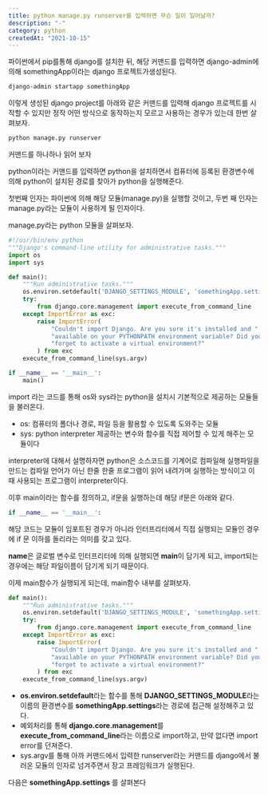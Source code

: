 ```yaml
---
title: python manage.py runserver를 입력하면 무슨 일이 일어날까?
description: "-"
category: python
createdAt: "2021-10-15"
---
```


파이썬에서 pip를통해 django를 설치한 뒤, 해당 커맨드를 입력하면 django-admin에 의해 somethingApp이라는 django 프로젝트가생성된다.

```bash
django-admin startapp somethingApp
```

이렇게 생성된 django project를 아래와 같은 커맨드를 입력해 django 프로젝트를 시작할 수 있지만 정작 어떤 방식으로 동작하는지 모르고 사용하는 경우가 있는데 한번 살펴보자.

```bash
python manage.py runserver
```

커맨드를 하나하나 읽어 보자

python이라는 커맨드를 입력하면 python을 설치하면서 컴퓨터에 등록된 환경변수에 의해 python이 설치된 경로를 찾아가 python을 실행해준다.

첫번째 인자는 파이썬에 의해 해당 모듈(manage.py)을 실행할 것이고, 두번 째 인자는 manage.py라는 모듈이 사용하게 될 인자이다.

manage.py라는 python 모듈을 살펴보자.

```python
#!/usr/bin/env python
"""Django's command-line utility for administrative tasks."""
import os
import sys

def main():
    """Run administrative tasks."""
    os.environ.setdefault('DJANGO_SETTINGS_MODULE', 'somethingApp.settings')
    try:
        from django.core.management import execute_from_command_line
    except ImportError as exc:
        raise ImportError(
            "Couldn't import Django. Are you sure it's installed and "
            "available on your PYTHONPATH environment variable? Did you "
            "forget to activate a virtual environment?"
        ) from exc
    execute_from_command_line(sys.argv)

if __name__ == '__main__':
    main()
```

import 라는 코드를 통해 os와 sys라는 python을 설치시 기본적으로 제공하는 모듈들을 불러온다.

- os: 컴퓨터의 폴더나 경로, 파일 등을 활용할 수 있도록 도와주는 모듈
- sys: python interpreter 제공하는 변수와 함수를 직접 제어할 수 있게 해주는 모듈이다

interpreter에 대해서 설명하자면 python은 소스코드를 기계어로 컴파일해 실행파일을 만드는 컴파일 언어가 아닌 한줄 한줄 프로그램이 읽어 내려가며 실행하는 방식이고 이때 사용되는 프로그램이 interpreter이다.

이후 main이라는 함수를 정의하고, if문을 실행하는데 해당 if문은 아래와 같다.

```python
if __name__ == '__main__':
```

해당 코드는 모듈이 임포트된 경우가 아니라 인터프리터에서 직접 실행되는 모듈인 경우에 if 문 이하를 돌리라는 의미를 갖고 있다.

**name**은 글로벌 변수로 인터프리터에 의해 실행되면 **main**이 담기게 되고, import되는 경우에는 해당 파일이름이 담기게 되기 때문이다.

이제 main함수가 실행되게 되는데, main함수 내부를 살펴보자.

```python
def main():
    """Run administrative tasks."""
    os.environ.setdefault('DJANGO_SETTINGS_MODULE', 'somethingApp.settings')
    try:
        from django.core.management import execute_from_command_line
    except ImportError as exc:
        raise ImportError(
            "Couldn't import Django. Are you sure it's installed and "
            "available on your PYTHONPATH environment variable? Did you "
            "forget to activate a virtual environment?"
        ) from exc
    execute_from_command_line(sys.argv)
```

- **os.environ.setdefault**라는 함수를 통해 **DJANGO_SETTINGS_MODULE**라는 이름의 환경변수를 **somethingApp.settings**라는 경로에 접근해 설정해주고 있다.
- 예외처리를 통해 **django.core.management**를 **execute_from_command_line**라는 이름으로 import하고, 만약 없다면 import error를 던져준다.
- sys.argv를 통해 아까 커맨드에서 입력한 runserver라는 커맨드를 django에서 불러온 모듈의 인자로 넘겨주면서 장고 프레임워크가 실행된다.

다음은 **somethingApp.settings** 를 살펴본다
